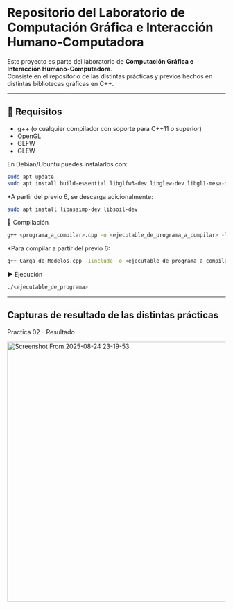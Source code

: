 # Repositorio del Laboratorio de Computación Gráfica e Interacción Humano-Computadora

Este proyecto es parte del laboratorio de **Computación Gráfica e Interacción Humano-Computadora**.  
Consiste en el repositorio de las distintas prácticas y previos hechos en distintas bibliotecas gráficas en C++.

---
## 🚀 Requisitos

- g++ (o cualquier compilador con soporte para C++11 o superior)
- OpenGL
- GLFW
- GLEW

En Debian/Ubuntu puedes instalarlos con:

```bash
sudo apt update
sudo apt install build-essential libglfw3-dev libglew-dev libgl1-mesa-dev
```

*A partir del previo 6, se descarga adicionalmente:
```bash
sudo apt install libassimp-dev libsoil-dev
```

🔧 Compilación
```bash
g++ <programa_a_compilar>.cpp -o <ejecutable_de_programa_a_compilar> -lglfw -lGLEW -lGL
```

*Para compilar a partir del previo 6:
```bash
g++ Carga_de_Modelos.cpp -Iinclude -o <ejecutable_de_programa_a_compilar> -lglfw -lGLEW -lGL -lSOIL -lassimp
```

▶️ Ejecución
```bash
./<ejecutable_de_programa>
```
---

## Capturas de resultado de las distintas prácticas


Practica 02 - Resultado

<img width="814" height="600" alt="Screenshot From 2025-08-24 23-19-53" src="https://github.com/user-attachments/assets/bb51d34e-8dcc-4a2d-8425-6644c9866331" />

